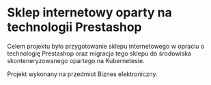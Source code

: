 # Sklep internetowy oparty na technologii Prestashop

Celem projektu było przygotowanie sklepu internetowego w opraciu o technologię Prestashop oraz migracja tego sklepu do środowiska skonteneryzowanego opartego na Kubernetesie.

Projekt wykonany na przedmiot Biznes elektroniczny.


